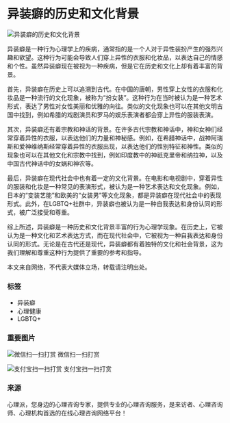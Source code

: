 # 异装癖的历史和文化背景

![异装癖的历史和文化背景](https://example.com/d/file/p/2024/01-14/de6bf1fb25fd953449b7a8ec79b79af0.jpg)

异装癖是一种行为心理学上的疾病，通常指的是一个人对于异性装扮产生的强烈兴趣和欲望。这种行为可能会导致人们穿上异性的衣服和化妆品，以表达自己的情感和个性。虽然异装癖现在被视为一种疾病，但是它在历史和文化上却有着丰富的背景。

首先，异装癖在历史上可以追溯到古代。在中国的唐朝，男性穿上女性的衣服和化妆品是一种流行的文化现象，被称为“扮女装”。这种行为在当时被认为是一种艺术形式，表达了男性对女性美丽和优雅的向往。类似的文化现象也可以在其他文明古国中找到，例如希腊的戏剧演员和罗马的娱乐表演者都会穿上异性的服装表演。

其次，异装癖还有着宗教和神话的背景。在许多古代宗教和神话中，神和女神们经常穿着异性的衣服，以表达他们的力量和神秘感。例如，在希腊神话中，战神阿瑞斯和爱神维纳斯经常穿着异性的衣服出现，以表达他们的性别特征和神性。类似的现象也可以在其他文化和宗教中找到，例如印度教中的神祇克里帝和纳拉神，以及中国古代神话中的女娲和神农等。

最后，异装癖在现代社会中也有着一定的文化背景。在电影和电视剧中，穿着异性的服装和化妆是一种常见的表演形式，被认为是一种艺术表达和文化现象。例如，日本的“变装艺能”和欧美的“女装男”等文化现象，都是异装癖在现代社会中的表现形式。此外，在LGBTQ+社群中，异装癖也被认为是一种自我表达和身份认同的形式，被广泛接受和尊重。

综上所述，异装癖是一种历史和文化背景丰富的行为心理学现象。在历史上，它被认为是一种文化和艺术表达方式，而在现代社会中，它被视为一种自我表达和身份认同的形式。无论是在古代还是现代，异装癖都有着独特的文化和社会背景，这为我们理解和尊重这种行为提供了重要的参考和指导。

本文来自网络，不代表大媒体立场，转载请注明出处。

### 标签

- 异装癖
- 心理健康
- LGBTQ+

### 重要图片

![微信扫一扫打赏](https://example.com/DGSJ_CMS/img/weixin-code.png) 微信扫一扫打赏

![支付宝扫一扫打赏](https://example.com/DGSJ_CMS/img/alipay-code.png) 支付宝扫一扫打赏

### 来源

心理派，您身边的心理咨询专家，提供专业的心理咨询服务，是来访者、心理咨询师、心理机构首选的在线心理咨询网络平台！